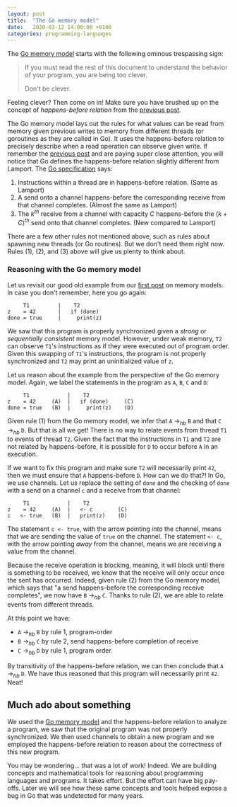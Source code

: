 ```yaml
---
layout: post
title:  "The Go memory model"
date:   2020-03-12 14:00:00 +0100
categories: programming-languages
---
```

<script type="text/x-mathjax-config">
MathJax.Hub.Config({
  tex2jax: {
    inlineMath: [['$','$'], ['\\(','\\)']],
    processEscapes: true
  }
});
</script>
<script src="https://cdnjs.cloudflare.com/ajax/libs/mathjax/2.7.0/MathJax.js?config=TeX-AMS-MML_HTMLorMML" type="text/javascript"></script>


The [Go memory model][gomm] starts with the following ominous trespassing sign:

> If you must read the rest of this document to understand the behavior of your program, you are being too clever.
>
> Don't be clever. 

Feeling clever?  Then come on in!
Make sure you have brushed up on the concept of *happens-before relation* from the [previous post][mmhb].

The Go memory model lays out the rules for what values can be read from memory given previous writes to memory from different threads (or goroutines as they are called in Go).  It uses the happens-before relation to precisely describe when a read operation can observe given write.  If remember the [previous post][mmhb] and are paying super close attention, you will notice that Go defines the happens-before relation slightly different from Lamport.  The [Go specification][gomm] says:


1. Instructions within a thread are in happens-before relation.  (Same as Lamport)
2. A send onto a channel happens-before the corresponding receive from that channel completes.  (Almost the same as Lamport)
3. The $k^{th}$ receive from a channel with capacity $C$ happens-before the $(k+C)^{th}$ send onto that channel completes.  (New compared to Lamport)

There are a few other rules not mentioned above, such as rules about spawning new threads (or Go routines).  But we don't need them right now.  Rules (1), (2), and (3) above will give us plenty to think about.

### Reasoning with the Go memory model

Let us revisit our good old example from our [first post][mmp1] on memory models.  In case you don't remember, here you go again:

```
     T1         |    T2
z    = 42       |   if (done)
done = true     |     print(z)
```

We saw that this program is properly synchronized given a *strong* or *sequentially consistent* memory model.  However, under weak memory, `T2` can observe `T1`'s instructions as if they were executed out of program order.  Given this swapping of `T1`'s instructions, the program is not properly synchronized and `T2` may print an uninitialized value of `z`.

Let us reason about the example from the perspective of the Go memory model.  Again, we label the statements in the program as `A`, `B`, `C` and `D`:

```
     T1            |    T2
z    = 42     (A)  |   if (done)     (C)
done = true   (B)  |     print(z)    (D)
```

Given rule (1) from the Go memory model, we infer that `A` $\rightarrow_{hb}$ `B` and that `C` $\rightarrow_{hb}$ `D`.  But that is all we get!  There is no way to relate events from thread `T1` to events of thread `T2`.  Given the fact that the instructions in `T1` and `T2` are not related by happens-before, it is possible for `D` to occur before `A` in an execution.

If we want to fix this program and make sure `T2` will necessarily print `42`, then we must ensure that `A` happens-before `D`.  How can we do that?!  In Go, we use channels.  Let us replace the setting of `done` and the checking of `done` with a send on a channel `c` and a receive from that channel:

```
     T1            |    T2
z    = 42     (A)  |   <- c        (C)
c   <- true   (B)  |   print(z)    (D)
```

The statement `c <- true`, with the arrow pointing *into* the channel, means that we are sending the value of `true` on the channel.  The statement `<- c`, with the arrow pointing *away* from the channel, means we are receiving a value from the channel.

Because the receive operation is blocking, meaning, it will block until there is something to be received, we know that the receive will only occur once the sent has occurred.  Indeed, given rule (2) from the Go memory model, which says that "a send happens-before the corresponding receive completes", we now have `B` $\rightarrow_{hb}$ `C`.  Thanks to rule (2), we are able to relate events from different threads.

At this point we have:

- `A` $\rightarrow_{hb}$ `B` by rule 1, program-order
- `B` $\rightarrow_{hb}$ `C` by rule 2, send happens-before completion of receive
- `C` $\rightarrow_{hb}$ `D` by rule 1, program order.

By transitivity of the happens-before relation, we can then conclude that `A` $\rightarrow_{hb}$ `D`.   We have thus reasoned that this program will necessarily print `42`.  Neat!


## Much ado about something

We used the [Go memory model][gomm] and the happens-before relation to analyze a program, we saw that the original program was not properly synchronized.  We then used channels to obtain a new program and we employed the happens-before relation to reason about the correctness of this new program.

You may be wondering... that was a lot of work! Indeed.  We are building concepts and mathematical tools for reasoning about programming languages and programs.  It takes effort.  But the effort can have big pay-offs.  Later we will see how these same concepts and tools helped expose a bug in Go that was undetected for many years.


[mmp1]: /programming-languages/2020/03/05/memory-models.html
[mmp2]: /programming-languages/2020/03/06/weak-memory-models.html
[mmhb]: /programming-languages/2020/03/11/mm-hb.html
[gomm]: https://golang.org/ref/mem
[lamport78]: https://dl.acm.org/doi/abs/10.1145/3335772.3335934
